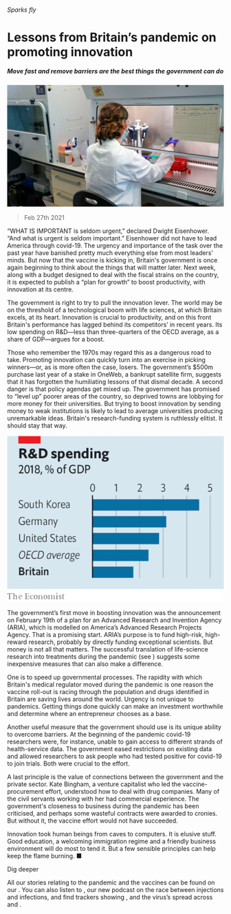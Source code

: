 ###### Sparks fly

# Lessons from Britain’s pandemic on promoting innovation 

##### Move fast and remove barriers are the best things the government can do 

![image](images/20210227_ldp501.jpg) 

> Feb 27th 2021 


“WHAT IS IMPORTANT is seldom urgent,” declared Dwight Eisenhower. “And what is urgent is seldom important.” Eisenhower did not have to lead America through covid-19. The urgency and importance of the task over the past year have banished pretty much everything else from most leaders' minds. But now that the vaccine is kicking in, Britain's government is once again beginning to think about the things that will matter later. Next week, along with a budget designed to deal with the fiscal strains on the country, it is expected to publish a “plan for growth” to boost productivity, with innovation at its centre.


The government is right to try to pull the innovation lever. The world may be on the threshold of a technological boom with life sciences, at which Britain excels, at its heart. Innovation is crucial to productivity, and on this front Britain's performance has lagged behind its competitors’ in recent years. Its low spending on R&amp;D—less than three-quarters of the OECD average, as a share of GDP—argues for a boost.



Those who remember the 1970s may regard this as a dangerous road to take. Promoting innovation can quickly turn into an exercise in picking winners—or, as is more often the case, losers. The government’s $500m purchase last year of a stake in OneWeb, a bankrupt satellite firm, suggests that it has forgotten the humiliating lessons of that dismal decade. A second danger is that policy agendas get mixed up. The government has promised to “level up” poorer areas of the country, so deprived towns are lobbying for more money for their universities. But trying to boost innovation by sending money to weak institutions is likely to lead to average universities producing unremarkable ideas. Britain's research-funding system is ruthlessly elitist. It should stay that way.

![image](images/20210227_LDC865.png) 



The government’s first move in boosting innovation was the announcement on February 19th of a plan for an Advanced Research and Invention Agency (ARIA), which is modelled on America’s Advanced Research Projects Agency. That is a promising start. ARIA’s purpose is to fund high-risk, high-reward research, probably by directly funding exceptional scientists. But money is not all that matters. The successful translation of life-science research into treatments during the pandemic (see ) suggests some inexpensive measures that can also make a difference.


One is to speed up governmental processes. The rapidity with which Britain's medical regulator moved during the pandemic is one reason the vaccine roll-out is racing through the population and drugs identified in Britain are saving lives around the world. Urgency is not unique to pandemics. Getting things done quickly can make an investment worthwhile and determine where an entrepreneur chooses as a base.


Another useful measure that the government should use is its unique ability to overcome barriers. At the beginning of the pandemic covid-19 researchers were, for instance, unable to gain access to different strands of health-service data. The government eased restrictions on existing data and allowed researchers to ask people who had tested positive for covid-19 to join trials. Both were crucial to the effort.


A last principle is the value of connections between the government and the private sector. Kate Bingham, a venture capitalist who led the vaccine-procurement effort, understood how to deal with drug companies. Many of the civil servants working with her had commercial experience. The government's closeness to business during the pandemic has been criticised, and perhaps some wasteful contracts were awarded to cronies. But without it, the vaccine effort would not have succeeded.


Innovation took human beings from caves to computers. It is elusive stuff. Good education, a welcoming immigration regime and a friendly business environment will do most to tend it. But a few sensible principles can help keep the flame burning. ■


Dig deeper


All our stories relating to the pandemic and the vaccines can be found on our . You can also listen to , our new podcast on the race between injections and infections, and find trackers showing ,  and the virus’s spread across  and .

